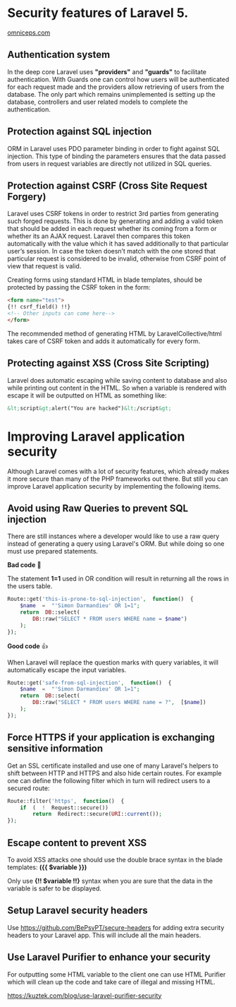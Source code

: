 # Security features of Laravel 5.
[omniceps.com](http://www.omniceps.com/security-features-laravel-application-security/)
## Authentication system
In the deep core Laravel uses **"providers"** and **"guards"** to facilitate authentication. With Guards one can control how users will be authenticated for each request made and the providers allow retrieving of users from the database.
The only part which remains unimplemented is setting up the database, controllers and user related models to complete the authentication.

## Protection against SQL injection
ORM in Laravel uses PDO parameter binding in order to fight against SQL injection. This type of binding the parameters ensures that the data passed from users in request variables are directly not utilized in SQL queries.

## Protection against CSRF (Cross Site Request Forgery)
Laravel uses CSRF tokens in order to restrict 3rd parties from generating such forged requests. This is done by generating and adding a valid token that should be added in each request whether its coming from a form or whether its an AJAX request. Laravel then compares this token automatically with the value which it has saved additionally to that particular user’s session. In case the token doesn’t match with the one stored that particular request is considered to be invalid, otherwise from CSRF point of view that request is valid.

Creating forms using standard HTML in blade templates, should be protected by passing the CSRF token in the form:
```html
<form name="test">
{!! csrf_field() !!}
<!-- Other inputs can come here-->
</form>
```
The recommended method of generating HTML by LaravelCollective/html takes care of CSRF token and adds it automatically for every form.

## Protecting against XSS (Cross Site Scripting)
Laravel does automatic escaping while saving content to database and also while printing out content in the HTML. So when a variable is rendered with escape it will be outputted on HTML as something like:
```html
&lt;script&gt;alert("You are hacked")&lt;/script&gt;
```

# Improving Laravel application security
Although Laravel comes with a lot of security features, which already makes it more secure than many of the PHP frameworks out there. But still you can improve Laravel application security by implementing the following items.

## Avoid using Raw Queries to prevent SQL injection
There are still instances where a developer would like to use a raw query instead of generating a query using Laravel's ORM. But while doing so one must use prepared statements.

**Bad code** :shit:

The statement **1=1** used in OR condition will result in returning all the rows in the users table.
```php
Route::get('this-is-prone-to-sql-injection',  function()  {
	$name  =  "'Simon Darmandieu' OR 1=1";
	return  DB::select(
		DB::raw("SELECT * FROM users WHERE name = $name")
	);
});
```
**Good code** :thumbsup:

When Laravel will replace the question marks with query variables, it will automatically escape the input variables.
```php
Route::get('safe-from-sql-injection',  function()  {
	$name  =  "'Simon Darmandieu' OR 1=1";
	return  DB::select(
		DB::raw("SELECT * FROM users WHERE name = ?",  [$name])
	);
});
```
## Force HTTPS if your application is exchanging sensitive information
Get an SSL certificate installed and use one of many Laravel's helpers to shift between HTTP and HTTPS and also hide certain routes. For example one can define the following filter which in turn will redirect users to a secured route:
```php
Route::filter('https',  function()  {
	if  (  !  Request::secure())
		return  Redirect::secure(URI::current());
});
```

## Escape content to prevent XSS
To avoid XSS attacks one should use the double brace syntax in the blade templates: **({{ $variable }})**

Only use **{!! $variable !!}** syntax when you are sure that the data in the variable is safer to be displayed.

## Setup Laravel security headers
Use https://github.com/BePsvPT/secure-headers for adding extra security headers to your Laravel app. This will include all the main headers.

## Use Laravel Purifier to enhance your security
For outputting some HTML variable to the client one can use HTML Purifier which will clean up the code and take care of illegal and missing HTML.

https://kuztek.com/blog/use-laravel-purifier-security